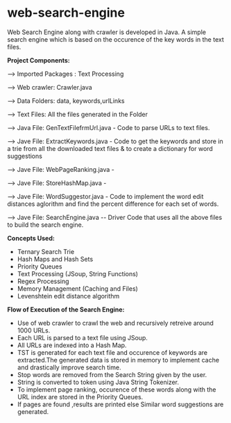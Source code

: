 # web-search-engine
Web Search Engine along with crawler is developed in Java.
A simple search engine which is based on the occurence of the key words in the text files.

**Project Components:**

--> Imported Packages : Text Processing

--> Web crawler: Crawler.java

--> Data Folders: data, keywords,urlLinks

--> Text Files: All the files generated in the Folder

--> Java File: GenTextFilefrmUrl.java - Code to parse URLs to text files.

--> Jave File: ExtractKeywords.java - Code to get the keywords and store in a trie from all the downloaded text files & 
to create a dictionary for word suggestions 

--> Jave File: WebPageRanking.java -

--> Jave File: StoreHashMap.java -

--> Jave File: WordSuggestor.java - Code to implement the word edit distances aglorithm and find the percent difference for each set of words.

--> Jave File: SearchEngine.java -- Driver Code that uses all the above files to build the search engine.

**Concepts Used:**

* Ternary Search Trie
* Hash Maps and Hash Sets
* Priority Queues
* Text Processing (JSoup, String Functions)
* Regex Processing
* Memory Management (Caching and Files)
* Levenshtein edit distance algorithm


**Flow of Execution of the Search Engine:**

* Use of  web crawler to crawl the web and recursively retreive around 1000 URLs.
* Each URL is parsed to a text file using JSoup.
* All URLs are indexed into a Hash Map.
* TST is generated for each text file and occurence of keywords are extracted.The generated data is stored in memory to implement cache and 
drastically improve search time.
* Stop words are removed from the Search String given by the user.
* String is converted to token using Java String Tokenizer.
* To implement page ranking, occurence of these words along with the URL index are stored in the Priority Queues.
* If pages are found ,results are printed else Similar word suggestions are generated.
